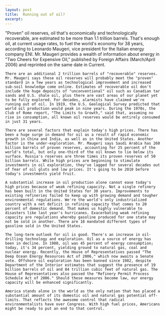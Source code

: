 ```yaml
---
layout: post
title:  Running out of oil?
excerpt:
---
```












"Proven" oil reserves, oil that's economically and technologically recoverable, are estimated to be more than 1.1 trillion barrels. That's enough oil, at current usage rates, to fuel the world's economy for 38 years, according to Leonardo Maugeri, vice president for the Italian energy company ENI. Mr. Maugeri provides a wealth of information about energy in "Two Cheers for Expensive Oil," published by Foreign Affairs (March/April 2006) and reprinted on the same date in Current.

	There are an additional 2 trillion barrels of "recoverable" reserves. Mr. Maugeri says these oil reserves will probably meet the "proven" standard in a few years as technological improvement and increased sub-soil knowledge come online. Estimates of recoverable oil don't include the huge deposits of "unconventional" oil such as Canadian tar sands and U.S. shale oil, plus there are vast areas of our planet yet to be fully explored. For decades, alarmists have claimed we're running out of oil. In 1919, the U.S. Geological Survey predicted that world oil production would peak in nine years. During the 1970s, the Club of Rome report, "The Limits to Growth," said that, assuming no rise in consumption, all known oil reserves would be entirely consumed in just 31 years.

	There are several factors that explain today's high prices. There has been a huge surge in demand for oil as a result of rapid economic growth in China and India, as well as in the United States. Another factor is the under-exploration. Mr. Maugeri says Saudi Arabia has 260 billion barrels of proven reserves, accounting for 25 percent of the world's total, but only one-third of the oil known to lie below its surface. Russia's reserves are three times its proven reserves of 50 billion barrels. While high prices are beginning to stimulate investments in oil exploration, they've lagged for several decades out of fear of oil gluts and low prices. It's going to be 2010 before today's investments yield fruit.

	A substantial increase in oil production alone cannot ease today's high prices because of weak refining capacity. Not a single refinery has been built in the United States for 30 years. Improvements to existing refineries failed to keep up with growing demand and tougher environmental regulations. We're the world's only industrialized country with a net deficit in refining capacity that comes to 20 percent of domestic demand. That makes us highly vulnerable to disasters like last year's hurricanes. Exacerbating weak refining capacity are regulations whereby gasoline produced for one state may not be sold in another. There are 18 mandated different types of gasoline sold in the United States.

	The long-term outlook for oil is good. There's an increase in oil-drilling technology and exploration. Oil as a source of energy has been in decline. In 1980, oil was 45 percent of energy consumption; today, it's 34 percent, yielding ground to natural gas, coal and nuclear energy. Recently, the House of Representatives passed "The Deep Ocean Energy Resources Act of 2006," which now awaits a Senate vote. Offshore oil exploration has been banned since 1982, despite Department of the Interior estimates that suggest the presence of 19 billion barrels of oil and 84 trillion cubic feet of natural gas. The House of Representatives also passed the "Refinery Permit Process Schedule Act of 2006." Should these measures become law, our energy capacity will be enhanced significantly.

	America stands alone in the world as the only nation that has placed a substantial amount of its domestic oil and natural gas potential off-limits. That reflects the awesome control that radical environmentalists have over Congress. With high fuel prices, Americans might be ready to put an end to that control.


